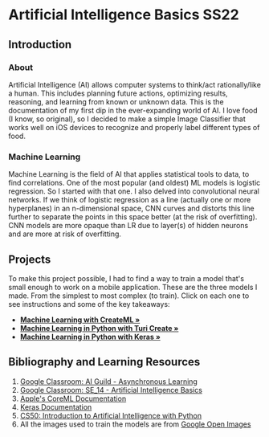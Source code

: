 # Artificial Intelligence Basics SS22

## Introduction

### About
Artificial Intelligence (AI) allows computer systems to think/act rationally/like a human. This includes planning future actions, optimizing results, reasoning, and learning from known or unknown data. This is the documentation of my first dip in the ever-expanding world of AI. I love food (I know, so original), so I decided to make a simple Image Classifier that works well on iOS devices to recognize and properly label different types of food.

### Machine Learning

Machine Learning is the field of AI that applies statistical tools to data, to find correlations. One of the most popular (and oldest) ML models is logistic regression. So I started with that one. I also delved into convolutional neural networks. If we think of logistic regression as a line (actually one or more hyperplanes) in an n-dimensional space, CNN curves and distorts this line further to separate the points in this space better (at the risk of overfitting). CNN models are more opaque than LR due to layer(s) of hidden neurons and are more at risk of overfitting.

## Projects

To make this project possible, I had to find a way to train a model that's small enough to work on a mobile application.
These are the three models I made. From the simplest to most complex (to train). Click on each one to see instructions and some of the key takeaways:

- <a href="https://github.com/valentinsilvera/ai-basics/tree/main/CreateML"><strong>Machine Learning with CreateML »</strong></a>
- <a href="https://github.com/valentinsilvera/ai-basics/tree/main/TuriCreate"><strong>Machine Learning in Python with Turi Create »</strong></a>
- <a href="https://github.com/valentinsilvera/ai-basics/tree/main/Keras"><strong>Machine Learning in Python with Keras »</strong></a>

## Bibliography and Learning Resources
1. [Google Classroom: AI Guild - Asynchronous Learning](https://classroom.google.com/u/0/c/MTIxNDc0NDk4NDY4)
2. [Google Classroom: SE_14 - Artificial Intelligence Basics](https://classroom.google.com/u/0/c/MzA1Mzk0ODY0MTI3)
3. [Apple's CoreML Documentation](https://developer.apple.com/documentation/createml/creating_an_image_classifier_model/)
4. [Keras Documentation](https://keras.io/why_keras/)
5. [CS50: Introduction to Artificial Intelligence with Python](https://cs50.harvard.edu/ai)
6. All the images used to train the models are from [Google Open Images](https://storage.googleapis.com/openimages/web/index.html)
